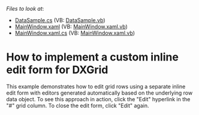 <!-- default file list -->
*Files to look at*:

* [DataSample.cs](./CS/DXGrid.CustomDropdownRowEditor/DataSample.cs) (VB: [DataSample.vb](./VB/DXGrid.CustomDropdownRowEditor/DataSample.vb))
* [MainWindow.xaml](./CS/DXGrid.CustomDropdownRowEditor/MainWindow.xaml) (VB: [MainWindow.xaml.vb](./VB/DXGrid.CustomDropdownRowEditor/MainWindow.xaml.vb))
* [MainWindow.xaml.cs](./CS/DXGrid.CustomDropdownRowEditor/MainWindow.xaml.cs) (VB: [MainWindow.xaml.vb](./VB/DXGrid.CustomDropdownRowEditor/MainWindow.xaml.vb))
<!-- default file list end -->
# How to implement a custom inline edit form for DXGrid


<p>This example demonstrates how to edit grid rows using a separate inline edit form with editors generated automatically based on the underlying row data object. To see this approach in action, click the "Edit" hyperlink in the "#" grid column. To close the edit form, click "Edit" again.</p>

<br/>


